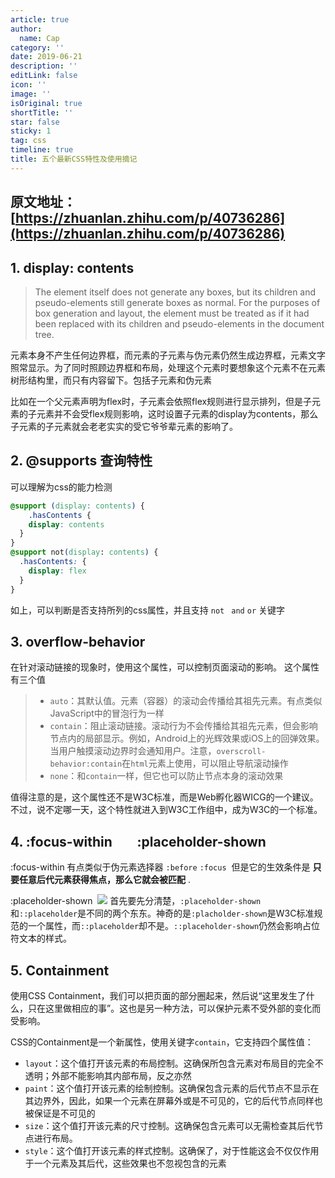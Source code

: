 ```yaml
---
article: true
author:
  name: Cap
category: ''
date: 2019-06-21
description: ''
editLink: false
icon: ''
image: ''
isOriginal: true
shortTitle: ''
star: false
sticky: 1
tag: css
timeline: true
title: 五个最新CSS特性及使用摘记
---
```



  ## 原文地址：[https://zhuanlan.zhihu.com/p/40736286](https://zhuanlan.zhihu.com/p/40736286)
## 1. display: contents
> The element itself does not generate any boxes, but its children and pseudo-elements still generate boxes as normal. For the purposes of box generation and layout, the element must be treated as if it had been replaced with its children and pseudo-elements in the document tree.

元素本身不产生任何边界框，而元素的子元素与伪元素仍然生成边界框，元素文字照常显示。为了同时照顾边界框和布局，处理这个元素时要想象这个元素不在元素树形结构里，而只有内容留下。包括子元素和伪元素

比如在一个父元素声明为flex时，子元素会依照flex规则进行显示排列，但是子元素的子元素并不会受flex规则影响，这时设置子元素的display为contents，那么子元素的子元素就会老老实实的受它爷爷辈元素的影响了。

## 2. @supports 查询特性
可以理解为css的能力检测

```css
@support (display: contents) {
	.hasContents {
  	display: contents
  }
}
@support not(display: contents) {
  .hasContents: {
  	display: flex
  }
}
```

如上，可以判断是否支持所列的css属性，并且支持 `not ` `and` `or` 关键字

## 3. overflow-behavior
在针对滚动链接的现象时，使用这个属性，可以控制页面滚动的影响。
这个属性有三个值
> - `auto`：其默认值。元素（容器）的滚动会传播给其祖先元素。有点类似JavaScript中的冒泡行为一样
> - `contain`：阻止滚动链接。滚动行为不会传播给其祖先元素，但会影响节点内的局部显示。例如，Android上的光辉效果或iOS上的回弹效果。当用户触摸滚动边界时会通知用户。注意，`overscroll-behavior:contain`在`html`元素上使用，可以阻止导航滚动操作
> - `none`：和`contain`一样，但它也可以防止节点本身的滚动效果


值得注意的是，这个属性还不是W3C标准，而是Web孵化器WICG的一个建议。不过，说不定哪一天，这个特性就进入到W3C工作组中，成为W3C的一个标准。

## 4. :focus-within        :placeholder-shown
:focus-within 有点类似于伪元素选择器 `:before` `:focus` 
但是它的生效条件是 **只要任意后代元素获得焦点，那么它就会被匹配** .

:placeholder-shown 
![](https://cdn.nlark.com/yuque/0/2019/jpeg/297368/1561098417624-04ff5ed0-294e-40d4-b8f2-e14487cf5d75.jpeg#align=left&display=inline&height=275&originHeight=379&originWidth=720&size=0&status=done&width=522)
首先要先分清楚，`:placeholder-shown`和`::placeholder`是不同的两个东东。神奇的是`:placholder-shown`是W3C标准规范的一个属性，而`::placeholder`却不是。`::placeholder-shown`仍然会影响占位符文本的样式。

## 5. Containment
使用CSS Containment，我们可以把页面的部分圈起来，然后说“这里发生了什么，只在这里做相应的事”。这也是另一种方法，可以保护元素不受外部的变化而受影响。

CSS的Containment是一个新属性，使用关键字`contain`，它支持四个属性值：

- `layout`：这个值打开该元素的布局控制。这确保所包含元素对布局目的完全不透明；外部不能影响其内部布局，反之亦然
- `paint`：这个值打开该元素的绘制控制。这确保包含元素的后代节点不显示在其边界外，因此，如果一个元素在屏幕外或是不可见的，它的后代节点同样也被保证是不可见的
- `size`：这个值打开该元素的尺寸控制。这确保包含元素可以无需检查其后代节点进行布局。
- `style`：这个值打开该元素的样式控制。这确保了，对于性能这会不仅仅作用于一个元素及其后代，这些效果也不忽视包含的元素
